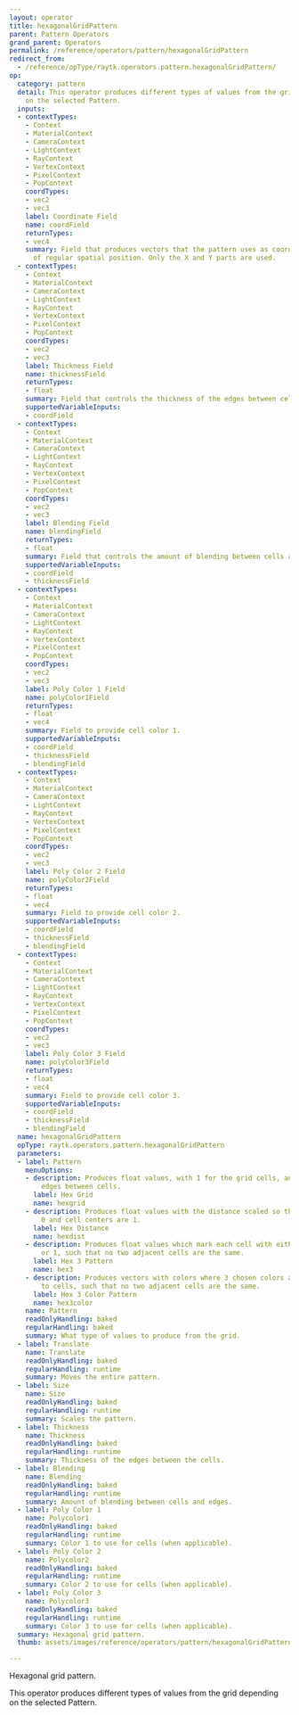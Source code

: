```yaml
---
layout: operator
title: hexagonalGridPattern
parent: Pattern Operators
grand_parent: Operators
permalink: /reference/operators/pattern/hexagonalGridPattern
redirect_from:
  - /reference/opType/raytk.operators.pattern.hexagonalGridPattern/
op:
  category: pattern
  detail: This operator produces different types of values from the grid depending
    on the selected Pattern.
  inputs:
  - contextTypes:
    - Context
    - MaterialContext
    - CameraContext
    - LightContext
    - RayContext
    - VertexContext
    - PixelContext
    - PopContext
    coordTypes:
    - vec2
    - vec3
    label: Coordinate Field
    name: coordField
    returnTypes:
    - vec4
    summary: Field that produces vectors that the pattern uses as coordinates instead
      of regular spatial position. Only the X and Y parts are used.
  - contextTypes:
    - Context
    - MaterialContext
    - CameraContext
    - LightContext
    - RayContext
    - VertexContext
    - PixelContext
    - PopContext
    coordTypes:
    - vec2
    - vec3
    label: Thickness Field
    name: thicknessField
    returnTypes:
    - float
    summary: Field that controls the thickness of the edges between cells.
    supportedVariableInputs:
    - coordField
  - contextTypes:
    - Context
    - MaterialContext
    - CameraContext
    - LightContext
    - RayContext
    - VertexContext
    - PixelContext
    - PopContext
    coordTypes:
    - vec2
    - vec3
    label: Blending Field
    name: blendingField
    returnTypes:
    - float
    summary: Field that controls the amount of blending between cells and edges.
    supportedVariableInputs:
    - coordField
    - thicknessField
  - contextTypes:
    - Context
    - MaterialContext
    - CameraContext
    - LightContext
    - RayContext
    - VertexContext
    - PixelContext
    - PopContext
    coordTypes:
    - vec2
    - vec3
    label: Poly Color 1 Field
    name: polyColor1Field
    returnTypes:
    - float
    - vec4
    summary: Field to provide cell color 1.
    supportedVariableInputs:
    - coordField
    - thicknessField
    - blendingField
  - contextTypes:
    - Context
    - MaterialContext
    - CameraContext
    - LightContext
    - RayContext
    - VertexContext
    - PixelContext
    - PopContext
    coordTypes:
    - vec2
    - vec3
    label: Poly Color 2 Field
    name: polyColor2Field
    returnTypes:
    - float
    - vec4
    summary: Field to provide cell color 2.
    supportedVariableInputs:
    - coordField
    - thicknessField
    - blendingField
  - contextTypes:
    - Context
    - MaterialContext
    - CameraContext
    - LightContext
    - RayContext
    - VertexContext
    - PixelContext
    - PopContext
    coordTypes:
    - vec2
    - vec3
    label: Poly Color 3 Field
    name: polyColor3Field
    returnTypes:
    - float
    - vec4
    summary: Field to provide cell color 3.
    supportedVariableInputs:
    - coordField
    - thicknessField
    - blendingField
  name: hexagonalGridPattern
  opType: raytk.operators.pattern.hexagonalGridPattern
  parameters:
  - label: Pattern
    menuOptions:
    - description: Produces float values, with 1 for the grid cells, and 0 for the
        edges between cells.
      label: Hex Grid
      name: hexgrid
    - description: Produces float values with the distance scaled so that edges are
        0 and cell centers are 1.
      label: Hex Distance
      name: hexdist
    - description: Produces float values which mark each cell with either 0, 0.5,
        or 1, such that no two adjacent cells are the same.
      label: Hex 3 Pattern
      name: hex3
    - description: Produces vectors with colors where 3 chosen colors are applied
        to cells, such that no two adjacent cells are the same.
      label: Hex 3 Color Pattern
      name: hex3color
    name: Pattern
    readOnlyHandling: baked
    regularHandling: baked
    summary: What type of values to produce from the grid.
  - label: Translate
    name: Translate
    readOnlyHandling: baked
    regularHandling: runtime
    summary: Moves the entire pattern.
  - label: Size
    name: Size
    readOnlyHandling: baked
    regularHandling: runtime
    summary: Scales the pattern.
  - label: Thickness
    name: Thickness
    readOnlyHandling: baked
    regularHandling: runtime
    summary: Thickness of the edges between the cells.
  - label: Blending
    name: Blending
    readOnlyHandling: baked
    regularHandling: runtime
    summary: Amount of blending between cells and edges.
  - label: Poly Color 1
    name: Polycolor1
    readOnlyHandling: baked
    regularHandling: runtime
    summary: Color 1 to use for cells (when applicable).
  - label: Poly Color 2
    name: Polycolor2
    readOnlyHandling: baked
    regularHandling: runtime
    summary: Color 2 to use for cells (when applicable).
  - label: Poly Color 3
    name: Polycolor3
    readOnlyHandling: baked
    regularHandling: runtime
    summary: Color 3 to use for cells (when applicable).
  summary: Hexagonal grid pattern.
  thumb: assets/images/reference/operators/pattern/hexagonalGridPattern_thumb.png

---
```



Hexagonal grid pattern.

This operator produces different types of values from the grid depending on the selected Pattern.